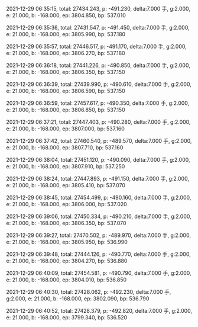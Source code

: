 2021-12-29 06:35:15, total: 27434.243, p: -491.230, delta:7.000 手, g:2.000, e: 21.000, b: -168.000, ep: 3804.850, bp: 537.010

2021-12-29 06:35:36, total: 27431.547, p: -491.450, delta:7.000 手, g:2.000, e: 21.000, b: -168.000, ep: 3805.990, bp: 537.180

2021-12-29 06:35:57, total: 27446.517, p: -491.170, delta:7.000 手, g:2.000, e: 21.000, b: -168.000, ep: 3806.270, bp: 537.180

2021-12-29 06:36:18, total: 27441.226, p: -490.850, delta:7.000 手, g:2.000, e: 21.000, b: -168.000, ep: 3806.350, bp: 537.150

2021-12-29 06:36:39, total: 27439.990, p: -490.610, delta:7.000 手, g:2.000, e: 21.000, b: -168.000, ep: 3806.590, bp: 537.150

2021-12-29 06:36:59, total: 27457.617, p: -490.350, delta:7.000 手, g:2.000, e: 21.000, b: -168.000, ep: 3806.850, bp: 537.150

2021-12-29 06:37:21, total: 27447.403, p: -490.280, delta:7.000 手, g:2.000, e: 21.000, b: -168.000, ep: 3807.000, bp: 537.160

2021-12-29 06:37:42, total: 27460.540, p: -489.570, delta:7.000 手, g:2.000, e: 21.000, b: -168.000, ep: 3807.710, bp: 537.160

2021-12-29 06:38:04, total: 27451.120, p: -490.090, delta:7.000 手, g:2.000, e: 21.000, b: -168.000, ep: 3807.910, bp: 537.250

2021-12-29 06:38:24, total: 27447.893, p: -491.150, delta:7.000 手, g:2.000, e: 21.000, b: -168.000, ep: 3805.410, bp: 537.070

2021-12-29 06:38:45, total: 27454.499, p: -490.160, delta:7.000 手, g:2.000, e: 21.000, b: -168.000, ep: 3806.000, bp: 537.020

2021-12-29 06:39:06, total: 27450.334, p: -490.210, delta:7.000 手, g:2.000, e: 21.000, b: -168.000, ep: 3806.350, bp: 537.070

2021-12-29 06:39:27, total: 27470.502, p: -489.970, delta:7.000 手, g:2.000, e: 21.000, b: -168.000, ep: 3805.950, bp: 536.990

2021-12-29 06:39:48, total: 27444.126, p: -490.770, delta:7.000 手, g:2.000, e: 21.000, b: -168.000, ep: 3804.270, bp: 536.880

2021-12-29 06:40:09, total: 27454.581, p: -490.790, delta:7.000 手, g:2.000, e: 21.000, b: -168.000, ep: 3804.010, bp: 536.850

2021-12-29 06:40:30, total: 27428.062, p: -492.230, delta:7.000 手, g:2.000, e: 21.000, b: -168.000, ep: 3802.090, bp: 536.790

2021-12-29 06:40:52, total: 27428.379, p: -492.820, delta:7.000 手, g:2.000, e: 21.000, b: -168.000, ep: 3799.340, bp: 536.520